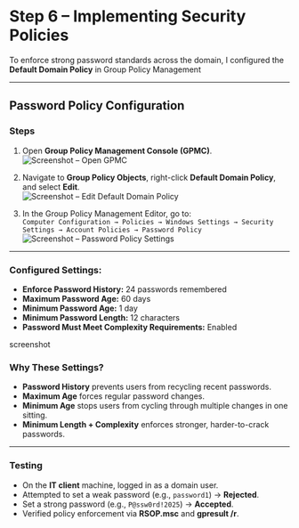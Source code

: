 # Step 6 – Implementing Security Policies

To enforce strong password standards across the domain, I configured the **Default Domain Policy** in Group Policy Management

---

## Password Policy Configuration

### Steps
1. Open **Group Policy Management Console (GPMC)**.  
   ![Screenshot – Open GPMC](screenshot1.png)

2. Navigate to **Group Policy Objects**, right-click **Default Domain Policy**, and select **Edit**.  
   ![Screenshot – Edit Default Domain Policy](screenshot2.png)

3. In the Group Policy Management Editor, go to:  
   `Computer Configuration → Policies → Windows Settings → Security Settings → Account Policies → Password Policy`  
   ![Screenshot – Password Policy Settings](screenshot3.png)

---

### Configured Settings:
- **Enforce Password History:** 24 passwords remembered  
- **Maximum Password Age:** 60 days  
- **Minimum Password Age:** 1 day  
- **Minimum Password Length:** 12 characters  
- **Password Must Meet Complexity Requirements:** Enabled  

screenshot 
### Why These Settings?
- **Password History** prevents users from recycling recent passwords.  
- **Maximum Age** forces regular password changes.  
- **Minimum Age** stops users from cycling through multiple changes in one sitting.  
- **Minimum Length + Complexity** enforces stronger, harder-to-crack passwords.  

---

### Testing
- On the **IT client** machine, logged in as a domain user.  
- Attempted to set a weak password (e.g., `password1`) → **Rejected**.  
- Set a strong password (e.g., `P@ssw0rd!2025`) → **Accepted**.  
- Verified policy enforcement via **RSOP.msc** and **gpresult /r**.  
